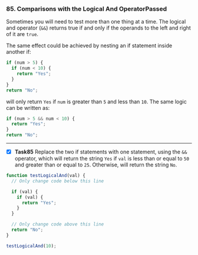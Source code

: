 ### 85. Comparisons with the Logical And OperatorPassed
Sometimes you will need to test more than one thing at a time. The logical and operator (`&&`) returns true if and only if the operands to the left and right of it are `true`.

The same effect could be achieved by nesting an if statement inside another if:
```js
if (num > 5) {
  if (num < 10) {
    return "Yes";
  }
}
return "No";
```
will only return `Yes` if `num` is greater than `5` and less than `10`. The same logic can be written as:
```js
if (num > 5 && num < 10) {
  return "Yes";
}
return "No";
```
***************************

- [x] **Task85** Replace the two if statements with one statement, using the `&&` operator, which will return the string `Yes` if `val` is less than or equal to `50` and greater than or equal to `25`. Otherwise, will return the string `No`.


```js
function testLogicalAnd(val) {
  // Only change code below this line

  if (val) {
    if (val) {
      return "Yes";
    }
  }

  // Only change code above this line
  return "No";
}

testLogicalAnd(10);
```
